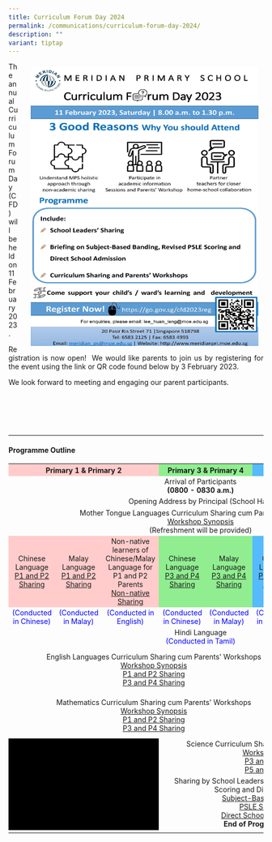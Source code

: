```yaml
---
title: Curriculum Forum Day 2024
permalink: /communications/curriculum-forum-day-2024/
description: ""
variant: tiptap
---
```

<img src="/images/Communication/CFD%202023/Curriculum%20Forum%20Day%202023%20Poster.jpg" style="width:450px;height:550px;float:right; padding: 10px 10px 15px 25px;">

<p align="justify">The annual Curriculum Forum Day (CFD) will be held on 11 February 2023.</p>

<p align="justify">Registration is now open!&nbsp; We would like parents to join us by registering for the event using the link or QR code found below by 3 February 2023. </p>

<p align="justify">We look forward to meeting and engaging our parent participants.</p>
<br>
<br>
<br>
<br>
<hr>

#### Programme Outline

<table style="width: 100%"> 
<tbody><tr> 
	<th colspan="3" style="text-align:center;background-color:#FFCCCB;">Primary 1 &amp; Primary 2</th> 
	<th colspan="2" style="text-align:center;background-color:#90EE90;">Primary 3 &amp; Primary 4</th> 
	<th colspan="3" style="text-align:center;background-color:#55BBFD;">Primary 5 &amp; Primary 6</th> 
	</tr> 
	<tr>
		<td colspan="8" style="text-align:center">Arrival of Participants <br><b>(0800 - 0830 a.m.)</b></td>
	</tr>
	<tr>
		<td colspan="8" style="text-align:center">Opening Address by Principal (School Hall)</td>
	</tr>
	<tr>
		<td colspan="8" style="text-align:center">Mother Tongue Languages Curriculum Sharing cum Parents' Workshops<br><a href="/files/Communications/CFD%202023/MTL/Synopsis%20for%20MTL%20Workshop%20CFD%202023_Updated_31%20Jan%202023.pdf" target="_blank">Workshop Synopsis</a> <br>(Refreshment will be provided)</td>
	</tr>
	<tr>
  <td style="text-align:center;vertical-align: middle;background-color:#FFCCCB;">Chinese Language<br><a href="/files/Communications/CFD%202023/MTL/CL/2023%20CFD%20P1P2%20CL%20Sharing.pdf">P1 and P2 Sharing</a></td>
  <td style="text-align:center;vertical-align: middle;background-color:#FFCCCB;">Malay Language<br><a href="/files/Communications/CFD%202023/MTL/ML/2023_CFD_P1P2_ML_Sharing.pdf">P1 and P2 Sharing</a></td>
  <td style="text-align:center;background-color:#FFCCCB;">Non-native learners of<br>Chinese/Malay Language for P1 and P2 Parents<br><a href="/files/Communications/CFD%202023/2023%20CFD%20%20Helping%20Children%20Develop%20the%20Love%20for%20the%20Chinese_Malay%20Language%20Sharing.pdf">Non-native Sharing</a></td>
		<td style="text-align:center;vertical-align: middle;background-color:#90EE90;">Chinese Language<br><a href="/files/Communications/CFD%202023/MTL/CL/2023_CFD_P3P4_CL_Sharing.pdf">P3 and P4 Sharing</a></td>
		<td style="text-align:center;vertical-align: middle;background-color:#90EE90;">Malay Language<br><a href="/files/Communications/CFD%202023/MTL/ML/2023_CFD_P3P4_ML_Sharing.pdf">P3 and P4 Sharing</a></td>
		<td style="text-align:center;vertical-align: middle;background-color:#55BBFD;">Chinese Language<br><a href="/files/Communications/CFD%202023/MTL/CL/2023_CFD_P5P6_CL_Sharing.pdf">P5 and P6 Sharing</a></td>
		<td style="text-align:center;vertical-align: middle;background-color:#55BBFD;">Malay Language<br><a href="/files/Communications/CFD%202023/MTL/ML/2023_CFD_P5P6_ML_Sharing.pdf">P5 and P6 Sharing</a></td>
		<td style="text-align:center;vertical-align: middle;background-color:#55BBFD;">Tamil Language<br><a href="/files/Communications/CFD%202023/MTL/TL/2023%20CFD%20TL%20Sharing.pdf">P5 and P6 Sharing</a></td>
 </tr>
	<tr>
  <td style="color:Blue;text-align:center;font-size: 14px;">(Conducted in Chinese)</td>
    <td style="color:Blue;text-align:center;font-size: 14px">(Conducted in Malay)</td>
   <td style="color:Blue;text-align:center;font-size: 14px">(Conducted in English)</td>
		<td style="color:Blue;text-align:center;font-size: 14px">(Conducted in Chinese)</td>
		<td style="color:Blue;text-align:center;font-size: 14px">(Conducted in Malay)</td>
		<td style="color:Blue;text-align:center;font-size: 14px">(Conducted in Chinese)</td>
		<td style="color:Blue;text-align:center;font-size: 14px">(Conducted in Malay)</td>
		<td style="color:Blue;text-align:center;font-size: 14px">(Conducted in Tamil)</td>
 </tr>
	<tr>
		<td colspan="8" style="text-align:center">Hindi Language <br><span style="color:Blue;font-size: 14px">(Conducted in Tamil)</span></td>
	</tr>
		<tr>
		<td colspan="6" style="text-align:center">English Languages Curriculum Sharing cum Parents' Workshops<br><a href="/files/Communications/CFD%202023/EL/EL_Synopsis.pdf" target="_blank">Workshop Synopsis</a><br><a href="/files/Communications/CFD%202023/EL/2023/2023%20CFD%20P1P2%20EL%20Sharing.pdf">P1 and P2 Sharing</a><br><a href="/files/Communications/CFD%202023/EL/2023/2023%20CFD%20P3P4%20EL%20Sharing.pdf">P3 and P4 Sharing</a></td>
			<td colspan="3" style="text-align:center">Mathematics Curriculum Sharing cum Parents' Workshops<br><a href="/files/Communications/CFD%202023/Math/Synopsis_Math_Updated.pdf" target="_blank">Workshop Synopsis</a><br><a href="/files/Communications/CFD%202023/Math/2023/2023%20CFD%20P5P6%20MA%20Sharing.pdf">P5 and P6 Sharing</a></td>
	</tr>
	<tr>
		<td colspan="6" style="text-align:center">Mathematics Curriculum Sharing cum Parents' Workshops<br><a href="/files/Communications/CFD%202023/Math/Synopsis_Math_Updated.pdf" target="_blank">Workshop Synopsis</a><br><a href="/files/Communications/CFD%202023/Math/2023/2023%20CFD%20P1P2%20MA%20Sharing.pdf">P1 and P2 Sharing</a><br><a href="/files/Communications/CFD%202023/Math/2023/2023%20CFD%20P3P4%20MA%20Sharing.pdf">P3 and P4 Sharing</a></td>
		<td colspan="3" style="text-align:center">English Languages Curriculum Sharing cum Parents' Workshops<br><a href="/files/Communications/CFD%202023/EL/EL_Synopsis.pdf" target="_blank">Workshop Synopsis</a><br><a href="/files/Communications/CFD%202023/EL/2023/2023%20CFD%20P5P6%20EL%20Sharing.pdf">P5 and P6 Sharing</a></td>
	</tr>
	<tr>
		<td colspan="3" style="text-align:center;background-color:Black;"></td>
		<td colspan="5" style="text-align:center">Science Curriculum Sharing cum Parents' Workshops <br><a href="/files/Communications/CFD%202023/Science/Science_Synopsis.pdf" target="_blank">Workshop Synopsis</a><br><a href="/files/Communications/CFD%202023/Science/2023/2023%20CFD%20P3P4%20SC%20Sharing.pdf">P3 and P4 Sharing</a><br><a href="/files/Communications/CFD%202023/Science/2023/2023%20CFD%20P5P6%20SC%20Sharing.pdf">P5 and P6 Sharing</a></td>
	</tr>
	<tr>
		<td colspan="3" style="text-align:center;background-color:Black;"></td>
		<td colspan="5" style="text-align:center">Sharing by School Leaders on Subject-Based Banding, PSLE Scoring and Direct school Admission <br><a href="/files/Communications/CFD%202023/SLs/2023%20CFD%20SBB%20Briefing.pdf">Subject-Based Banding Sharing</a><br><a href="/files/Communications/CFD%202023/SLs/2023%20CFD%20Revised%20PSLE%20Scoring%20and%20Sec%201%20Posting%20Briefing.pdf">PSLE Scoring Sharing</a><br><a href="/files/Communications/CFD%202023/SLs/2023%20CFD%20DSA%20Briefing.pdf">Direct School Admission Sharing</a><br><b>End of Programme (1.30 p.m.)</b></td>
	</tr>
	<tr>
		<td></td>
	</tr>
</tbody></table>